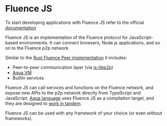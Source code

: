 # Fluence JS

To start developing applications with Fluence JS refer to the official [documentation](https://doc.fluence.dev/docs/js-sdk)

Fluence JS is an implementation of the Fluence protocol for JavaScript-based environments. It can connect browsers, Node.js applications, and so on to the Fluence p2p network.

Similar to the [Rust Fluence Peer implementation](https://github.com/fluencelabs/fluence) it includes:

-   Peer-to-peer communication layer (via [js-libp2p](https://github.com/libp2p/js-libp2p))
-   [Aqua VM](https://github.com/fluencelabs/aquavm)
-   Builtin services

Fluence JS can call services and functions on the Fluence network, and expose new APIs to the p2p network directly from TypeScript and JavaScript.
[Aqua language](https://github.com/fluencelabs/aqua) uses Fluence JS as a compilation target, and they are designed to [work in tandem](https://doc.fluence.dev/docs/js-sdk/3_in_depth#understanding-the-aqua-compiler-output).

Fluence JS can be used with any framework of your choice \(or even without frameworks\).
